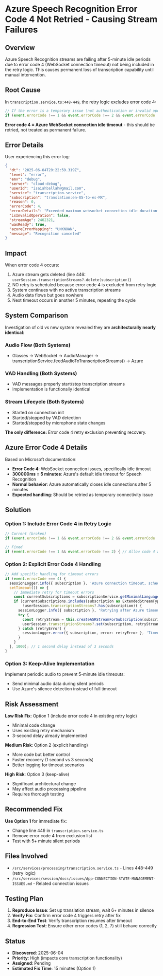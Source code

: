 # Azure Speech Recognition Error Code 4 Not Retried - Causing Stream Failures

## Overview

Azure Speech Recognition streams are failing after 5-minute idle periods due to error code 4 (WebSocket connection timeout) not being included in the retry logic. This causes permanent loss of transcription capability until manual intervention.

## Root Cause

In `transcription.service.ts:448-449`, the retry logic excludes error code 4:

```typescript
// If the error is a temporary issue (not authentication or invalid operation), schedule a retry
if (event.errorCode !== 1 && event.errorCode !== 2 && event.errorCode !== 7) {
```

**Error code 4 = Azure WebSocket connection idle timeout** - this should be retried, not treated as permanent failure.

## Error Details

User experiencing this error log:
```json
{
  "dt": "2025-06-04T20:22:59.319Z",
  "level": "error",
  "env": "debug",
  "server": "cloud-debug",
  "userId": "isaiahballah@gmail.com",
  "service": "transcription.service",
  "subscription": "translation:en-US-to-es-MX",
  "reason": 0,
  "errorCode": 4,
  "errorDetails": "Exceeded maximum websocket connection idle duration(> 300000ms) websocket error code: 1000",
  "isInvalidOperation": false,
  "streamAge": 2402321,
  "wasReady": true,
  "azureErrorMapping": "UNKNOWN",
  "message": "Recognition canceled"
}
```

## Impact

When error code 4 occurs:
1. Azure stream gets deleted (line 446: `userSession.transcriptionStreams?.delete(subscription)`)
2. NO retry is scheduled because error code 4 is excluded from retry logic
3. System continues with no active transcription streams
4. Audio data flows but goes nowhere
5. Next timeout occurs in another 5 minutes, repeating the cycle

## System Comparison

Investigation of old vs new system revealed they are **architecturally nearly identical**:

### Audio Flow (Both Systems)
- Glasses → WebSocket → AudioManager → transcriptionService.feedAudioToTranscriptionStreams() → Azure

### VAD Handling (Both Systems)
- VAD messages properly start/stop transcription streams
- Implementation is functionally identical

### Stream Lifecycle (Both Systems)
- Started on connection init
- Started/stopped by VAD detection
- Started/stopped by microphone state changes

**The only difference:** Error code 4 retry exclusion preventing recovery.

## Azure Error Code 4 Details

Based on Microsoft documentation:
- **Error Code 4**: WebSocket connection issues, specifically idle timeout
- **300000ms = 5 minutes**: Azure's default idle timeout for Speech Recognition
- **Normal behavior**: Azure automatically closes idle connections after 5 minutes
- **Expected handling**: Should be retried as temporary connectivity issue

## Solution

### Option 1: Include Error Code 4 in Retry Logic
```typescript
// Current (broken)
if (event.errorCode !== 1 && event.errorCode !== 2 && event.errorCode !== 7) {

// Fixed
if (event.errorCode !== 1 && event.errorCode !== 2) { // Allow code 4 and 7 to retry
```

### Option 2: Explicit Error Code 4 Handling
```typescript
// Add specific handling for timeout errors
if (event.errorCode === 4) {
  sessionLogger.info({ subscription }, 'Azure connection timeout, scheduling immediate retry');
  setTimeout(() => {
    // Immediate retry for timeout errors
    const currentSubscriptions = subscriptionService.getMinimalLanguageSubscriptions(userSession.sessionId);
    if (currentSubscriptions.includes(subscription as ExtendedStreamType) &&
        !userSession.transcriptionStreams?.has(subscription)) {
      sessionLogger.info({ subscription }, 'Retrying after Azure timeout');
      try {
        const retryStream = this.createASRStreamForSubscription(subscription, userSession);
        userSession.transcriptionStreams?.set(subscription, retryStream);
      } catch (retryError) {
        sessionLogger.error({ subscription, error: retryError }, 'Timeout retry failed');
      }
    }
  }, 1000); // 1 second delay instead of 3 seconds
}
```

### Option 3: Keep-Alive Implementation
Implement periodic audio to prevent 5-minute idle timeouts:
- Send minimal audio data during silent periods
- Use Azure's silence detection instead of full timeout

## Risk Assessment

**Low Risk Fix**: Option 1 (include error code 4 in existing retry logic)
- Minimal code change
- Uses existing retry mechanism
- 3-second delay already implemented

**Medium Risk**: Option 2 (explicit handling)
- More code but better control
- Faster recovery (1 second vs 3 seconds)
- Better logging for timeout scenarios

**High Risk**: Option 3 (keep-alive)
- Significant architectural change
- May affect audio processing pipeline
- Requires thorough testing

## Recommended Fix

**Use Option 1** for immediate fix:
- Change line 449 in `transcription.service.ts`
- Remove error code 4 from exclusion list
- Test with 5+ minute silent periods

## Files Involved

- `/src/services/processing/transcription.service.ts` - Lines 448-449 (retry logic)
- `/src/services/session/docs/issues/App-CONNECTION-STATE-MANAGEMENT-ISSUES.md` - Related connection issues

## Testing Plan

1. **Reproduce Issue**: Set up translation stream, wait 6+ minutes in silence
2. **Verify Fix**: Confirm error code 4 triggers retry after fix
3. **End-to-End Test**: Verify transcription resumes after timeout
4. **Regression Test**: Ensure other error codes (1, 2, 7) still behave correctly

## Status

- **Discovered**: 2025-06-04
- **Priority**: High (impacts core transcription functionality)
- **Assigned**: Pending
- **Estimated Fix Time**: 15 minutes (Option 1)
